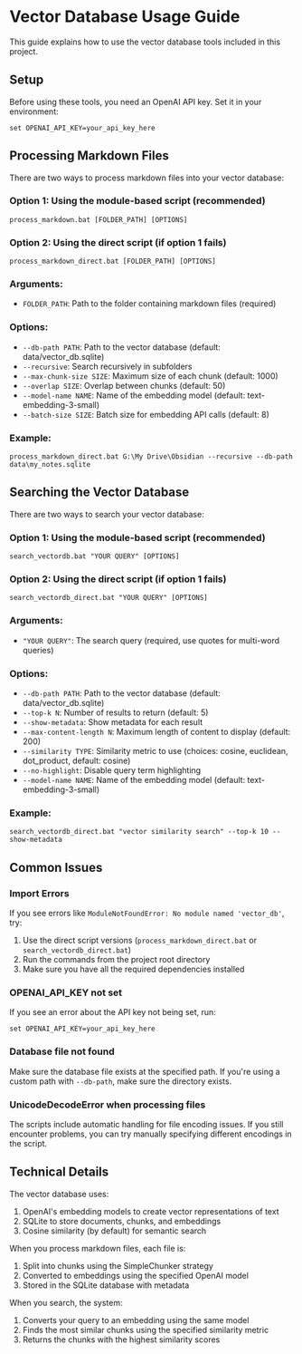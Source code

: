 # Vector Database Usage Guide

This guide explains how to use the vector database tools included in this project.

## Setup

Before using these tools, you need an OpenAI API key. Set it in your environment:

```
set OPENAI_API_KEY=your_api_key_here
```

## Processing Markdown Files

There are two ways to process markdown files into your vector database:

### Option 1: Using the module-based script (recommended)

```
process_markdown.bat [FOLDER_PATH] [OPTIONS]
```

### Option 2: Using the direct script (if option 1 fails)

```
process_markdown_direct.bat [FOLDER_PATH] [OPTIONS]
```

### Arguments:

- `FOLDER_PATH`: Path to the folder containing markdown files (required)

### Options:

- `--db-path PATH`: Path to the vector database (default: data/vector_db.sqlite)
- `--recursive`: Search recursively in subfolders
- `--max-chunk-size SIZE`: Maximum size of each chunk (default: 1000)
- `--overlap SIZE`: Overlap between chunks (default: 50)
- `--model-name NAME`: Name of the embedding model (default: text-embedding-3-small)
- `--batch-size SIZE`: Batch size for embedding API calls (default: 8)

### Example:

```
process_markdown_direct.bat G:\My Drive\Obsidian --recursive --db-path data\my_notes.sqlite
```

## Searching the Vector Database

There are two ways to search your vector database:

### Option 1: Using the module-based script (recommended)

```
search_vectordb.bat "YOUR QUERY" [OPTIONS]
```

### Option 2: Using the direct script (if option 1 fails)

```
search_vectordb_direct.bat "YOUR QUERY" [OPTIONS]
```

### Arguments:

- `"YOUR QUERY"`: The search query (required, use quotes for multi-word queries)

### Options:

- `--db-path PATH`: Path to the vector database (default: data/vector_db.sqlite)
- `--top-k N`: Number of results to return (default: 5)
- `--show-metadata`: Show metadata for each result
- `--max-content-length N`: Maximum length of content to display (default: 200)
- `--similarity TYPE`: Similarity metric to use (choices: cosine, euclidean, dot_product, default: cosine)
- `--no-highlight`: Disable query term highlighting
- `--model-name NAME`: Name of the embedding model (default: text-embedding-3-small)

### Example:

```
search_vectordb_direct.bat "vector similarity search" --top-k 10 --show-metadata
```

## Common Issues

### Import Errors

If you see errors like `ModuleNotFoundError: No module named 'vector_db'`, try:

1. Use the direct script versions (`process_markdown_direct.bat` or `search_vectordb_direct.bat`)
2. Run the commands from the project root directory
3. Make sure you have all the required dependencies installed

### OPENAI_API_KEY not set

If you see an error about the API key not being set, run:

```
set OPENAI_API_KEY=your_api_key_here
```

### Database file not found

Make sure the database file exists at the specified path. If you're using a custom path with `--db-path`, make sure the directory exists.

### UnicodeDecodeError when processing files

The scripts include automatic handling for file encoding issues. If you still encounter problems, you can try manually specifying different encodings in the script.

## Technical Details

The vector database uses:

1. OpenAI's embedding models to create vector representations of text
2. SQLite to store documents, chunks, and embeddings
3. Cosine similarity (by default) for semantic search

When you process markdown files, each file is:
1. Split into chunks using the SimpleChunker strategy
2. Converted to embeddings using the specified OpenAI model
3. Stored in the SQLite database with metadata

When you search, the system:
1. Converts your query to an embedding using the same model
2. Finds the most similar chunks using the specified similarity metric
3. Returns the chunks with the highest similarity scores 